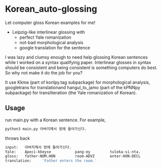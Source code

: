 # Korean_auto-glossing
Let computer gloss Korean examples for me!

 * Leipzig-like interlinear glossing with
   * perfect Yale romanization
   * not-bad morphological analysis
   * google translation for the sentence
 
I was lazy and clumsy enough to need help glossing Korean sentences while I worked on a syntax qualifying paper. Interlinear glosses in syntax should be consistent and being consistent is something computers do best. So why not make it do the job for you?

It use Kkma (part of konlpy.tag subpackage) for morphological analysis, googletrans for translationand hangul_to_jamo (part of the kPNNpy subpackage) for transliteration (the Yale romanization of Korean).

## Usage
run main.py with a Korean sentence. For example,

```bash
python3 main.py 아버지께서 방에 들어가신다.
```

throws back

```bash
input:   아버지께서 방에 들어가신다.
Yale:    Apeci-kkeyse           pang-ey         tuleka-si-nta.
gloss:   father-NOM.HON         room-ADVZ       enter-HON-DECL
translation:     'Father enters the room.'
```
